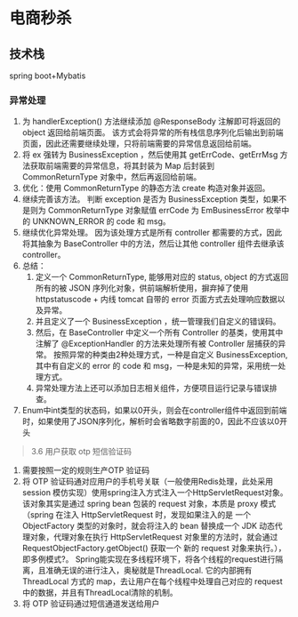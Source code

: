 
# 电商秒杀
## 技术栈
spring boot+Mybatis

### 异常处理
1. 为 handlerException() 方法继续添加 @ResponseBody 注解即可将返回的 object 返回给前端页面。
            该方式会将异常的所有栈信息序列化后输出到前端页面，因此还需要继续处理，只将前端需要的异常信息返回给前端。
2. 将 ex 强转为 BusinessException ，然后使用其 getErrCode、getErrMsg 方法获取前端需要的异常信息，将其封装为 Map 后封装到 CommonReturnType 对象中，然后再返回给前端。
3. 优化：使用 CommonReturnType 的静态方法 create 构造对象并返回。
4. 继续完善该方法。
   判断 exception 是否为 BusinessException 类型，如果不是则为 CommonReturnType 对象赋值 errCode 为 EmBusinessError 枚举中的 UNKNOWN_ERROR 的 code 和 msg。
5. 继续优化异常处理。
      因为该处理方式是所有 controller 都需要的方式，因此将其抽象为 BaseController 中的方法，然后让其他 controller 组件去继承该 controller。
6. 总结：
   1. 定义一个 CommonReturnType, 能够用对应的 status, object 的方式返回所有的被 JSON 序列化对象，供前端解析使用，摒弃掉了使用 httpstatuscode + 内线 tomcat 自带的 error 页面方式去处理响应数据以及异常。
   2. 并且定义了一个 BusinessException ，统一管理我们自定义的错误码。
   3. 然后，在 BaseController 中定义一个所有 Controller 的基类，使用其中注解了 @ExceptionHandler 的方法来处理所有被 Controller 层捕获的异常。
      按照异常的种类由2种处理方式，一种是自定义 BusinessException, 其中有自定义的 error 的 code 和 msg，一种是未知的异常，采用统一处理方式。
   4. 异常处理方法上还可以添加日志相关组件，方便项目运行记录与错误排查。
7. Enum中int类型的状态码，如果以0开头，则会在controller组件中返回到前端时，如果使用了JSON序列化，解析时会省略数字前面的0，因此不应该以0开头

> 3.6 用户获取 otp 短信验证码
1. 需要按照一定的规则生产OTP 验证码
2. 将 OTP 验证码通对应用户的手机号关联（一般使用Redis处理，此处采用 session 模仿实现）使用spring注入方式注入一个HttpServletRequest对象。该对象其实是通过 spring bean 包装的 request 对象，本质是 proxy 模式（spring 在注入 HttpServletRequest 时，发现如果注入的是 一个 ObjectFactory 类型的对象时，就会将注入的 bean 替换成一个 JDK 动态代理对象，代理对象在执行 HttpServletRequest 对象里的方法时，就会通过 RequestObjectFactory.getObject() 获取一个 新的 request 对象来执行。），即多例模式?。
Spring能实现在多线程环境下，将各个线程的request进行隔离，且准确无误的进行注入，奥秘就是ThreadLocal. 它的内部拥有 ThreadLocal 方式的 map，去让用户在每个线程中处理自己对应的 request 中的数据，并且有ThreadLocal清除的机制。
3. 将 OTP 验证码通过短信通道发送给用户